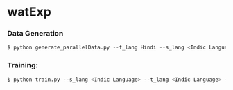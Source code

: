 # watExp
### Data Generation

```py
$ python generate_parallelData.py --f_lang Hindi --s_lang <Indic Language>
```
### Training:

```py
$ python train.py --s_lang <Indic Language> --t_lang <Indic Language> --gpu <GPU Number>
```
